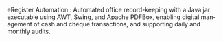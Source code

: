 eRegister Automation :
Automated office record-keeping with a Java jar executable using AWT, Swing, and Apache PDFBox, enabling digital man-
agement of cash and cheque transactions, and supporting daily and monthly audits.
